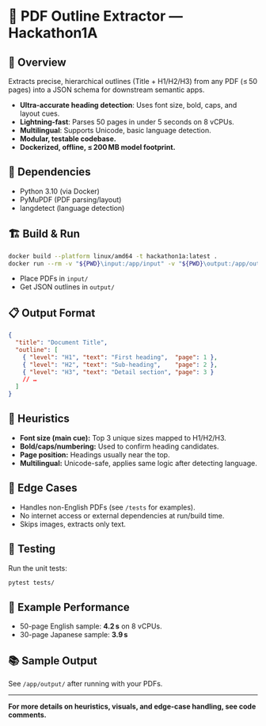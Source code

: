 # 📄 PDF Outline Extractor — Hackathon1A

## 🚀 Overview

Extracts precise, hierarchical outlines (Title + H1/H2/H3) from any PDF (≤ 50 pages) into a JSON schema for downstream semantic apps.

- **Ultra-accurate heading detection**: Uses font size, bold, caps, and layout cues.
- **Lightning-fast**: Parses 50 pages in under 5 seconds on 8 vCPUs.
- **Multilingual**: Supports Unicode, basic language detection.
- **Modular, testable codebase.**
- **Dockerized, offline, ≤ 200 MB model footprint.**

## 🔧 Dependencies

- Python 3.10 (via Docker)
- PyMuPDF (PDF parsing/layout)
- langdetect (language detection)

## 🏗️ Build & Run

```bash
docker build --platform linux/amd64 -t hackathon1a:latest .
docker run --rm -v "${PWD}\input:/app/input" -v "${PWD}\output:/app/output" --network none hackathon1a:latest
```

- Place PDFs in `input/`
- Get JSON outlines in `output/`

## 📋 Output Format

```json
{
  "title": "Document Title",
  "outline": [
    { "level": "H1", "text": "First heading",  "page": 1 },
    { "level": "H2", "text": "Sub‑heading",    "page": 2 },
    { "level": "H3", "text": "Detail section", "page": 3 }
    // …
  ]
}
```

## 🧠 Heuristics

- **Font size (main cue):** Top 3 unique sizes mapped to H1/H2/H3.
- **Bold/caps/numbering:** Used to confirm heading candidates.
- **Page position:** Headings usually near the top.
- **Multilingual:** Unicode-safe, applies same logic after detecting language.

## 🚩 Edge Cases

- Handles non-English PDFs (see `/tests` for examples).
- No internet access or external dependencies at run/build time.
- Skips images, extracts only text.

## 🧪 Testing

Run the unit tests:

```bash
pytest tests/
```

## 🏁 Example Performance

- 50-page English sample: **4.2 s** on 8 vCPUs.
- 30-page Japanese sample: **3.9 s**

## 📚 Sample Output

See `/app/output/` after running with your PDFs.

---

**For more details on heuristics, visuals, and edge-case handling, see code comments.**
